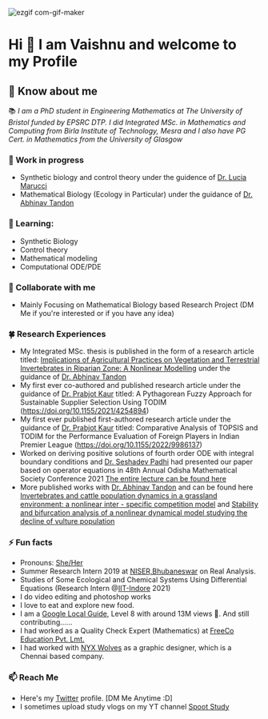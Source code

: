 ![ezgif com-gif-maker](https://user-images.githubusercontent.com/39788520/120531675-85450500-c3fc-11eb-954a-c974afd8e7f0.gif)

# Hi 👋 I am Vaishnu and welcome to my Profile
 
## 🔮 Know about me
📚 _I am a PhD student in Engineering Mathematics at The University of Bristol funded by EPSRC DTP. I did Integrated MSc. in Mathematics and Computing from Birla Institute of Technology, Mesra and I also have PG Cert. in Mathematics from the University of Glasgow_

### 🔭 Work in progress
- Synthetic biology and control theory under the guidence of [Dr. Lucia Marucci](https://www.bristol.ac.uk/people/person/Lucia-Marucci-8de3a95c-6f5e-4c4a-9850-cba01fd70edd/)
- Mathematical Biology (Ecology in Particular) under the guidance of [Dr. Abhinav Tandon](https://www.bitmesra.ac.in/Display_My_Profile_00983KKj893L?id=CD3WOv7WRoFXr3v4l9lMVSNcOmmzRvtkzHO8m%252b37NHw%253d)

### 🌱 Learning:
- Synthetic Biology
- Control theory
- Mathematical modeling
- Computational ODE/PDE

### 👯 Collaborate with me 
- Mainly Focusing on Mathematical Biology based Research Project (DM Me if you're interested or if you have any idea)

### 🍀 Research Experiences
- My Integrated MSc. thesis is published in the form of a research article titled: [Implications of Agricultural Practices on Vegetation and Terrestrial Invertebrates in Riparian Zone: A Nonlinear Modelling](https://doi.org/10.1007/s40819-022-01471-6) under the guidance of [Dr. Abhinav Tandon](https://www.bitmesra.ac.in/Display_My_Profile_00983KKj893L?id=CD3WOv7WRoFXr3v4l9lMVSNcOmmzRvtkzHO8m%252b37NHw%253d)
- My first ever co-authored and published research article under the guidance of [Dr. Prabjot Kaur](https://www.bitmesra.ac.in/Display_My_Profile_00983KKj893L?id=z5PlTUQipfIrDPKbDvYIycqSoz%252fhh9rIogtp9rk9haM%253d) titled: A Pythagorean Fuzzy Approach for Sustainable Supplier Selection Using TODIM (https://doi.org/10.1155/2021/4254894)
- My first ever published first-authored research article under the guidance of [Dr. Prabjot Kaur](https://www.bitmesra.ac.in/Display_My_Profile_00983KKj893L?id=z5PlTUQipfIrDPKbDvYIycqSoz%252fhh9rIogtp9rk9haM%253d) titled: Comparative Analysis of TOPSIS and TODIM for the Performance Evaluation of Foreign Players in Indian Premier League (https://doi.org/10.1155/2022/9986137)
- Worked on deriving positive solutions of fourth order ODE with integral boundary conditions and 
[Dr. Seshadev Padhi](https://www.bitmesra.ac.in/Display_My_Profile_00983KKj893L?id=KUuGv1sGz%252bkxAaqV42zDzQ%253d%253d) had presented our paper based on operator equations in 48th Annual Odisha Mathematical Society Conference 2021 [The entire lecture can be found here](https://youtu.be/YdzX9cHqyew)
- More published works with [Dr. Abhinav Tandon](https://www.bitmesra.ac.in/Display_My_Profile_00983KKj893L?id=CD3WOv7WRoFXr3v4l9lMVSNcOmmzRvtkzHO8m%252b37NHw%253d) and can be found here [Invertebrates and cattle population dynamics in a grassland environment: a nonlinear inter - specific competition model](https://doi.org/10.1142/S0218339024500025) and [Stability and bifurcation analysis of a nonlinear dynamical model studying the decline of vulture population](https://doi.org/10.1142/S1793524523500900) 

### ⚡ Fun facts
- Pronouns: [She/Her](http://pronoun.is/she)
- Summer Research Intern 2019 at [NISER,Bhubaneswar](https://www.niser.ac.in/) on Real Analysis.
- Studies of Some Ecological and Chemical Systems Using Differential Equations (Research Intern @[IIT-Indore](https://www.iiti.ac.in/) 2021)
- I do video editing and photoshop works
- I love to eat and explore new food.
- I am a [Google Local Guide](https://maps.app.goo.gl/a7geJspjtsRiaWcB8), Level 8 with around 13M views 🤯. And still contributing......
- I had worked as a Quality Check Expert (Mathematics) at [FreeCo Education Pvt. Lmt.](http://freeco.co.in/) 
- I had worked with [NYX Wolves](https://nyxwolves.com/) as a graphic designer, which is a Chennai based company.

### 📫 Reach Me
- Here's my [Twitter](https://twitter.com/VaishnudebiD) profile. [DM Me Anytime :D]
- I sometimes upload study vlogs on my YT channel [Spoot Study](https://www.youtube.com/c/sprootstudy/)
